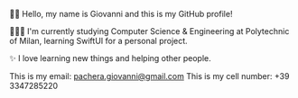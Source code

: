 👋🏻 Hello, my name is Giovanni and this is my GitHub profile!

🧑🏻‍💻 I'm currently studying Computer Science & Engineering at Polytechnic of Milan, learning SwiftUI for a personal project.
   
✨ I love learning new things and helping other people.

This is my email: pachera.giovanni@gmail.com
This is my cell number: +39 3347285220
